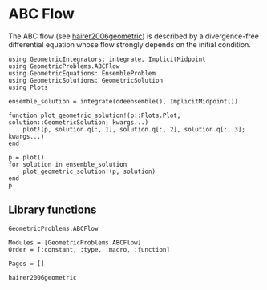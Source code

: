 # ABC Flow 

The ABC flow (see [hairer2006geometric](@cite)) is described by a divergence-free differential equation whose flow strongly depends on the initial condition. 

```@example
using GeometricIntegrators: integrate, ImplicitMidpoint
using GeometricProblems.ABCFlow
using GeometricEquations: EnsembleProblem
using GeometricSolutions: GeometricSolution
using Plots

ensemble_solution = integrate(odeensemble(), ImplicitMidpoint())

function plot_geometric_solution!(p::Plots.Plot, solution::GeometricSolution; kwargs...)
    plot!(p, solution.q[:, 1], solution.q[:, 2], solution.q[:, 3]; kwargs...)
end

p = plot()
for solution in ensemble_solution
    plot_geometric_solution!(p, solution)
end
p
```

## Library functions

```@docs 
GeometricProblems.ABCFlow
```

```@autodocs
Modules = [GeometricProblems.ABCFlow]
Order = [:constant, :type, :macro, :function]
```

```@bibliography
Pages = []

hairer2006geometric
```
